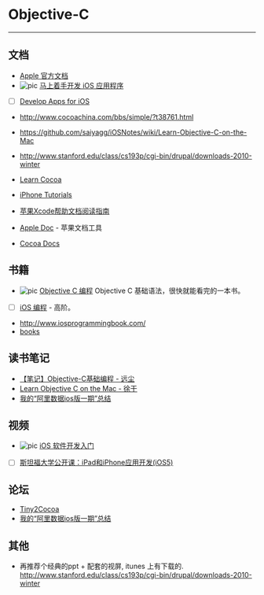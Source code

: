 
# Objective-C

----

## 文档

* [Apple 官方文档](https://developer.apple.com/library/ios/referencelibrary/GettingStarted/RoadMapiOSCh/chapters/BasicTasks.html)
* ![pic](.) [马上着手开发 iOS 应用程序](https://developer.apple.com/library/ios/referencelibrary/GettingStarted/RoadMapiOSCh/chapters/Introduction.html)
* [ ] [Develop Apps for iOS](https://developer.apple.com/cn/technologies/ios/)
* http://www.cocoachina.com/bbs/simple/?t38761.html
* https://github.com/saiyagg/iOSNotes/wiki/Learn-Objective-C-on-the-Mac
* http://www.stanford.edu/class/cs193p/cgi-bin/drupal/downloads-2010-winter
* [Learn Cocoa](http://cocoadevcentral.com/)
* [iPhone Tutorials](http://www.raywenderlich.com/tutorials)
* [苹果Xcode帮助文档阅读指南](http://tiny4cocoa.com/thread/show/117/)

* [Apple Doc](https://github.com/tomaz/appledoc) - 苹果文档工具
* [Cocoa Docs](http://cocoadocs.org/)

## 书籍

* ![pic](.) [Objective C 编程](http://book.douban.com/subject/19962787/)
    Objective C 基础语法，很快就能看完的一本书。
* [ ] [iOS 编程](http://book.douban.com/subject/10483197/) - 高阶。
* http://www.iosprogrammingbook.com/
* [books](books.md)

## 读书笔记

* [【笔记】Objective-C基础编程 - 远尘](https://www.evernote.com/shard/s102/sh/27276edf-9d32-41c1-af04-9fd7b1944aa8/97c23b37aabeb3dcdb97a99817272580)
* [Learn Objective C on the Mac - 徐干](https://github.com/saiyagg/iOSNotes/wiki/Learn-Objective-C-on-the-Mac)
* [我的“阿里数据ios版一期”总结](http://www.atatech.org/article/detail/11203/0)

## 视频

* ![pic](.) [iOS 软件开发入门](http://itercast.com/library/4/course/51)
* [ ] [斯坦福大学公开课：iPad和iPhone应用开发(iOS5)](http://v.163.com/special/opencourse/ipadandiphoneapplication.html)

## 论坛

* [Tiny2Cocoa](http://tiny4cocoa.com/)
* [我的“阿里数据ios版一期”总结](http://www.atatech.org/article/detail/11203/0)

## 其他

* 再推荐个经典的ppt + 配套的视屏, itunes 上有下载的.
  http://www.stanford.edu/class/cs193p/cgi-bin/drupal/downloads-2010-winter
